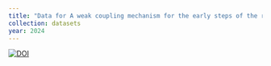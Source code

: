 ```yaml
---
title: "Data for A weak coupling mechanism for the early steps of the recovery stroke of myosin VI: a free energy simulation and string method analysis [Data set]"
collection: datasets
year: 2024
---
```



[![DOI](https://zenodo.org/badge/DOI/10.5281/zenodo.8415241.svg)](https://doi.org/10.5281/zenodo.8415241)
